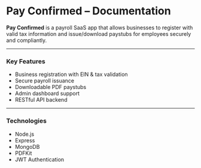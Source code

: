 # Pay Confirmed – Documentation

**Pay Confirmed** is a payroll SaaS app that allows businesses to register with valid tax information and issue/download paystubs for employees securely and compliantly.

---

### Key Features

- Business registration with EIN & tax validation
- Secure payroll issuance
- Downloadable PDF paystubs
- Admin dashboard support
- RESTful API backend

---

### Technologies

- Node.js
- Express
- MongoDB
- PDFKit
- JWT Authentication
